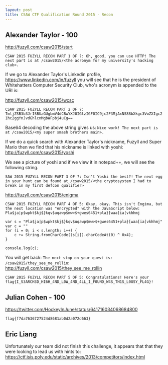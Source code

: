 ```yaml
---
layout: post
title: CSAW CTF Qualification Round 2015 - Recon
---
```


## Alexander Taylor - 100

http://fuzyll.com/csaw2015/start

`CSAW 2015 FUZYLL RECON PART 1 OF ?: Oh, good, you can use HTTP! The next part is at /csaw2015/<the acronym for my university's hacking club>.`

If we go to Alexander Taylor's Linkedin profile, https://www.linkedin.com/in/fuzyll you will see that he is the president of Whitehatters Computer Security Club, who's acronym is appended to the URI is:

http://fuzyll.com/csaw2015/wcsc

`CSAW 2015 FUZYLL RECON PART 2 OF ?: TmljZSB3b3JrISBUaGUgbmV4dCBwYXJ0IGlzIGF0IC9jc2F3MjAxNS88bXkgc3VwZXIgc21hc2ggYnJvdGhlcnMgbWFpbj4uCg==`

Base64 decoding the above string gives us: `Nice work! The next part is at /csaw2015/<my super smash brothers main>.`

If we do a quick search with Alexander Taylor's nickname, Fuzyll and Super Mario then we find that his nickname is linked with yoshi: http://fuzyll.com/csaw2015/yoshi

We see a picture of yoshi and if we view it in notepad++, we will see the following string.

`SAW 2015 FUZYLL RECON PART 3 OF ?: Isn't Yoshi the best?! The next egg in your hunt can be found at /csaw2015/<the cryptosystem I had to break in my first defcon qualifier>`

http://fuzyll.com/csaw2015/enigma

`CSAW 2015 FUZYLL RECON PART 4 OF 5: Okay, okay. This isn't Engima, but the next location was "encrypted" with the JavaScript below: Pla$ja|p$wpkt$kj$}kqv$uqawp$mw>$+gwes6451+pla}[waa[ia[vkhhmj`

```
var s = "Pla$ja|p$wpkt$kj$}kqv$uqawp$mw>$+gwes6451+pla}[waa[ia[vkhhmj"
var c = ""
for (i = 0; i < s.length; i++) {
    c += String.fromCharCode((s[i]).charCodeAt(0) ^ 0x4);
}

console.log(c);
```

You will get back: `The next stop on your quest is: /csaw2015/they_see_me_rollin`: http://fuzyll.com/csaw2015/they_see_me_rollin

`CSAW 2015 FUZYLL RECON PART 5 OF 5: Congratulations! Here's your flag{I_S3ARCH3D_HI6H_4ND_L0W_4ND_4LL_I_F0UND_W4S_TH1S_L0USY_FL4G}!`

## Julian Cohen - 100

https://twitter.com/HockeyInJune/status/641716034068684800

`flag{f7da7636727524d8681ab0d2a072d663}`

## Eric Liang

Unfortunately our team did not finish this challenge, it appears that that they were looking to lead us with hints to: https://ctf.isis.poly.edu/static/archives/2013/competitors/index.html


